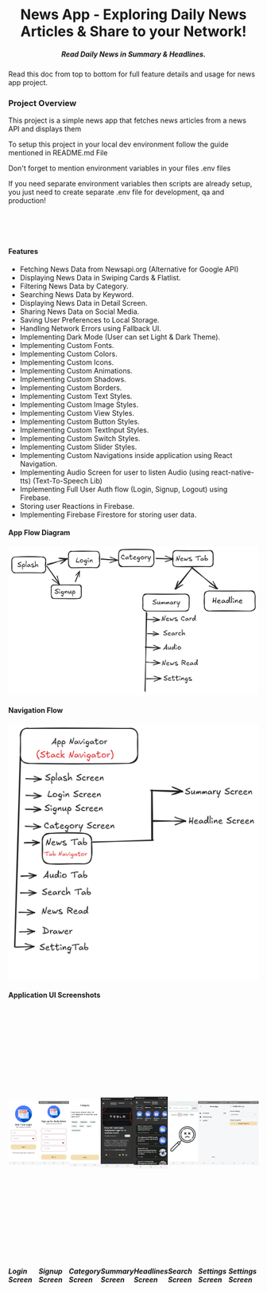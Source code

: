 <h1 align="center">News App - Exploring Daily News Articles & Share to your Network!</h1>
<h5 align="center">Read Daily News in Summary & Headlines.</h5>

<p>Read this doc from top to bottom for full feature details and usage for news app project.</p>
<h3>Project Overview</h3>
<p>This project is a simple news app that fetches news articles from a news API and displays them</p>
<p>To setup this project in your local dev environment follow the guide mentioned in README.md File</p>
<p>Don't forget to mention environment variables in your files .env files</p>
<p>If you need separate environment variables then scripts are already setup, you just need to create separate .env file for development, qa and production!</p>

<br/>
<br/>
<br/>

#### Features

- Fetching News Data from Newsapi.org (Alternative for Google API)
- Displaying News Data in Swiping Cards & Flatlist.
- Filtering News Data by Category.
- Searching News Data by Keyword.
- Displaying News Data in Detail Screen.
- Sharing News Data on Social Media.
- Saving User Preferences to Local Storage.
- Handling Network Errors using Fallback UI.
- Implementing Dark Mode (User can set Light & Dark Theme).
- Implementing Custom Fonts.
- Implementing Custom Colors.
- Implementing Custom Icons.
- Implementing Custom Animations.
- Implementing Custom Shadows.
- Implementing Custom Borders.
- Implementing Custom Text Styles.
- Implementing Custom Image Styles.
- Implementing Custom View Styles.
- Implementing Custom Button Styles.
- Implementing Custom TextInput Styles.
- Implementing Custom Switch Styles.
- Implementing Custom Slider Styles.
- Implementing Custom Navigations inside application using React Navigation.
- Implementing Audio Screen for user to listen Audio (using react-native-tts) (Text-To-Speech Lib)
- Implementing Full User Auth flow (Login, Signup, Logout) using Firebase.
- Storing user Reactions in Firebase.
- Implementing Firebase Firestore for storing user data.

#### App Flow Diagram

![Basic Flow Diagram](src/assets/app-sc/flow-1.png)

#### Navigation Flow

![Basic Flow Diagram](src/assets/app-sc/flow-2.png)

#### Application UI Screenshots

<div style="display: flex; flex-direction: row;" markdown="1">
    <div style="display: flex; flex-direction: column;" markdown="1">
        <img style="width: 300px; height: 500px; object-fit: contain" src="src/assets/app-sc/login.jpg" alt="Login Screen"/>
        <h5>Login Screen</h5>
    </div>
    <div style="display: flex; flex-direction: column;" markdown="1">
        <img style="width: 300px; height: 500px; object-fit: contain" src="src/assets/app-sc/signup.jpg" alt="Signup Screen"/>
        <h5>Signup Screen</h5>
    </div>
    <div style="display: flex; flex-direction: column;" markdown="1">
        <img style="width: 300px; height: 500px; object-fit: contain" src="src/assets/app-sc/category.jpg" alt="Category Screen"/>
        <h5>Category Screen</h5>
    </div>
    <div style="display: flex; flex-direction: column;" markdown="1">
        <img style="width: 300px; height: 500px; object-fit: contain" src="src/assets/app-sc/summary.jpg" alt="Category Screen"/>
        <h5>Summary Screen</h5>
    </div>
     <div style="display: flex; flex-direction: column;" markdown="1">
        <img style="width: 300px; height: 500px; object-fit: contain" src="src/assets/app-sc/headlines.jpg" alt="Headlines Screen"/>
        <h5>Headlines Screen</h5>
    </div>
     <div style="display: flex; flex-direction: column;" markdown="1">
        <img style="width: 300px; height: 500px; object-fit: contain" src="src/assets/app-sc/search.jpg" alt="Search Screen"/>
        <h5>Search Screen</h5>
    </div>
     <div style="display: flex; flex-direction: column;" markdown="1">
        <img style="width: 300px; height: 500px; object-fit: contain" src="src/assets/app-sc/drawer.jpg" alt="Drawer Screen"/>
        <h5>Settings Screen</h5>
    </div>
     <div style="display: flex; flex-direction: column;" markdown="1">
        <img style="width: 300px; height: 500px; object-fit: contain" src="src/assets/app-sc/settings.jpg" alt="Settings Screen"/>
        <h5>Settings Screen</h5>
    </div>
</div>
